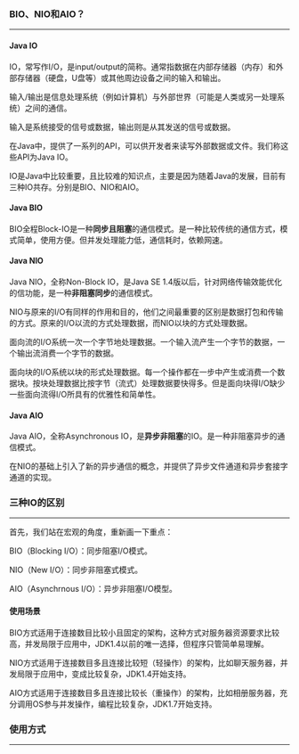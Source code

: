 ### BIO、NIO和AIO？

------

#### Java IO

IO，常写作I/O，是input/output的简称。通常指数据在内部存储器（内存）和外部存储器（硬盘，U盘等）或其他周边设备之间的输入和输出。

输入/输出是信息处理系统（例如计算机）与外部世界（可能是人类或另一处理系统）之间的通信。

输入是系统接受的信号或数据，输出则是从其发送的信号或数据。

在Java中，提供了一系列的API，可以供开发者来读写外部数据或文件。我们称这些API为Java IO。

IO是Java中比较重要，且比较难的知识点，主要是因为随着Java的发展，目前有三种IO共存。分别是BIO、NIO和AIO。

#### Java BIO

BIO全程Block-IO是一种**同步且阻塞**的通信模式。是一种比较传统的通信方式，模式简单，使用方便。但并发处理能力低，通信耗时，依赖网速。

#### Java NIO

Java NIO，全称Non-Block IO，是Java SE 1.4版以后，针对网络传输效能优化的信功能，是一种**非阻塞同步**的通信模式。

NIO与原来的I/O有同样的作用和目的，他们之间最重要的区别是数据打包和传输的方式。原来的I/O以流的方式处理数据，而NIO以块的方式处理数据。

面向流的I/O系统一次一个字节地处理数据。一个输入流产生一个字节的数据，一个输出流消费一个字节的数据。

面向块的I/O系统以块的形式处理数据。每一个操作都在一步中产生或消费一个数据块。按块处理数据比按字节（流式）处理数据要快得多。但是面向块得I/O缺少一些面向流得I/O所具有的优雅性和简单性。

#### Java AIO

Java AIO，全称Asynchronous IO，是**异步非阻塞**的IO。是一种非阻塞异步的通信模式。

在NIO的基础上引入了新的异步通信的概念，并提供了异步文件通道和异步套接字通道的实现。

### 三种IO的区别

------

首先，我们站在宏观的角度，重新画一下重点：

BIO（Blocking I/O）：同步阻塞I/O模式。

NIO（New I/O）：同步非阻塞式模式。

AIO（Asynchrnous I/O）：异步非阻塞I/O模型。

#### 使用场景

BIO方式适用于连接数目比较小且固定的架构，这种方式对服务器资源要求比较高，并发局限于应用中，JDK1.4以前的唯一选择，但程序只管简单易理解。

NIO方式适用于连接数目多且连接比较短（轻操作）的架构，比如聊天服务器，并发局限于应用中，变成比较复杂，JDK1.4开始支持。

AIO方式适用于连接数目多且连接比较长（重操作）的架构，比如相册服务器，充分调用OS参与并发操作，编程比较复杂，JDK1.7开始支持。

### 使用方式

------

